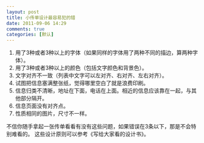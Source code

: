 ```yaml
---
layout: post
title: 小传单设计最容易犯的错
date: 2011-09-06 14:29
comments: true
categories: [默认]
---
```

<ol>
	<li>用了3种或者3种以上的字体（如果同样的字体用了两种不同的描边，算两种字体）。</li>
	<li>用了3种或者3种以上的颜色（包括文字颜色和背景色）。</li>
	<li>文字对齐不一致（列表中文字可以左对齐、右对齐、左右对齐）。</li>
	<li>试图把信息塞满整张纸，觉得哪里空白了就是浪费印刷。</li>
	<li>信息归类不清晰，地址在下面，电话在上面。相近的信息应该靠在一起，与其他部分隔开。</li>
	<li>信息页面没有对齐点。</li>
	<li>性质相同的图片，尺寸不一样。</li>
</ol>
不信你随手拿起一张传单看看有没有这些问题，如果错误在3条以下，那是不会特别难看的。
这些设计原则可以参考《写给大家看的设计书》。
